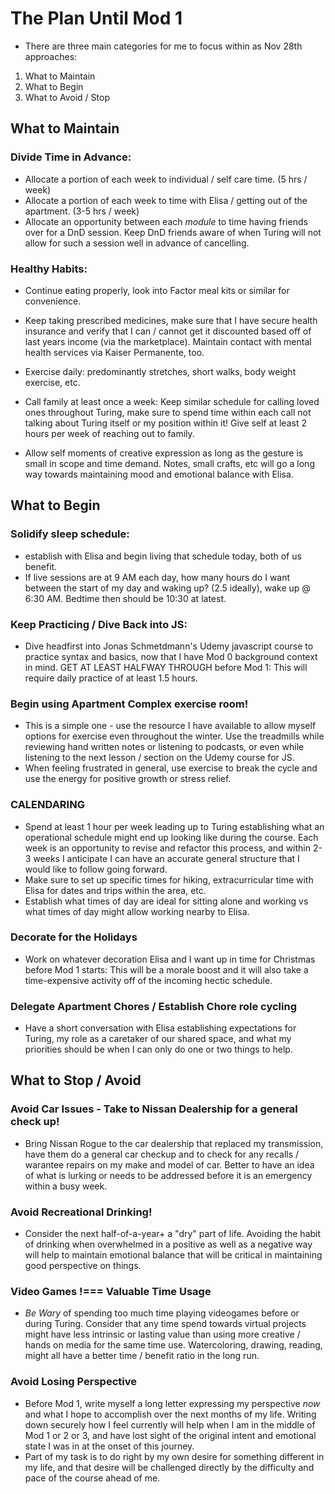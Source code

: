 # The Plan Until Mod 1 #
 - There are three main categories for me to focus within as Nov 28th approaches:
 1. What to Maintain 
 2. What to Begin
 3. What to Avoid / Stop

 ## What to Maintain ##

 ### Divide Time in Advance:

 - Allocate a portion of each week to individual / self care time. (5 hrs / week)
 - Allocate a portion of each week to time with Elisa / getting out of the apartment. (3-5 hrs / week)
 - Allocate an opportunity between each *module* to time having friends over for a DnD session. Keep DnD friends aware of when Turing will not allow for such a session well in advance of cancelling.
### Healthy Habits:

 - Continue eating properly, look into Factor meal kits or similar for convenience.

 - Keep taking prescribed medicines, make sure that I have secure health insurance and verify that I can / cannot get it discounted based off of last years income (via the marketplace). Maintain contact with mental health services via Kaiser Permanente, too.

 - Exercise daily: predominantly stretches, short walks, body weight exercise, etc.

 - Call family at least once a week: Keep similar schedule for calling loved ones throughout Turing, make sure to spend time within each call not talking about Turing itself or my position within it! Give self at least 2 hours per week of reaching out to family. 

 - Allow self moments of creative expression as long as the gesture is small in scope and time demand. Notes, small crafts, etc will go a long way towards maintaining mood and emotional balance with Elisa. 

## What to Begin ##

 ### Solidify sleep schedule:
- establish with Elisa and begin living that schedule today, both of us benefit.
- If live sessions are at 9 AM each day, how many hours do I want between the start of my day and waking up? (2.5 ideally), wake up @ 6:30 AM. Bedtime then should be 10:30 at latest.

### Keep Practicing / Dive Back into JS: 
- Dive headfirst into Jonas Schmetdmann's Udemy javascript course to practice syntax and basics, now that I have Mod 0 background context in mind. GET AT LEAST HALFWAY THROUGH before Mod 1: This will require daily practice of at least 1.5 hours.

### Begin using Apartment Complex exercise room!
- This is a simple one - use the resource I have available to allow myself options for exercise even throughout the winter. Use the treadmills while reviewing hand written notes or listening to podcasts, or even while listening to the next lesson / section on the Udemy course for JS.
- When feeling frustrated in general, use exercise to break the cycle and use the energy for positive growth or stress relief.

### CALENDARING
- Spend at least 1 hour per week leading up to Turing establishing what an operational schedule might end up looking like during the course. Each week is an opportunity to revise and refactor this process, and within 2-3 weeks I anticipate I can have an accurate general structure that I would like to follow going forward. 
- Make sure to set up specific times for hiking, extracurricular time with Elisa for dates and trips within the area, etc. 
- Establish what times of day are ideal for sitting alone and working vs what times of day might allow working nearby to Elisa.

### Decorate for the Holidays
- Work on whatever decoration Elisa and I want up in time for Christmas before Mod 1 starts: This will be a morale boost and it will also take a time-expensive activity off of the incoming hectic schedule.

### Delegate Apartment Chores / Establish Chore role cycling
- Have a short conversation with Elisa establishing expectations for Turing, my role as a caretaker of our shared space, and what my priorities should be when I can only do one or two things to help.

## What to Stop / Avoid ##

### Avoid Car Issues - Take to Nissan Dealership for a general check up!
- Bring Nissan Rogue to the car dealership that replaced my transmission, have them do a general car checkup and to check for any recalls / warantee repairs on my make and model of car. Better to have an idea of what is lurking or needs to be addressed before it is an emergency within a busy week.

### Avoid Recreational Drinking!
- Consider the next half-of-a-year+ a "dry" part of life. Avoiding the habit of drinking when overwhelmed in a positive as well as a negative way will help to maintain emotional balance that will be critical in maintaining good perspective on things. 

### Video Games !=== Valuable Time Usage
- *Be Wary* of spending too much time playing videogames before or during Turing. Consider that any time spend towards virtual projects might have less intrinsic or lasting value than using more creative / hands on media for the same time use. Watercoloring, drawing, reading, might all have a better time / benefit ratio in the long run. 

### Avoid Losing Perspective
- Before Mod 1, write myself a long letter expressing my perspective *now* and what I hope to accomplish over the next months of my life. Writing down securely how I feel currently will help when I am in the middle of Mod 1 or 2 or 3, and have lost sight of the original intent and emotional state I was in at the onset of this journey. 
- Part of my task is to do right by my own desire for something different in my life, and that desire will be challenged directly by the difficulty and pace of the course ahead of me.